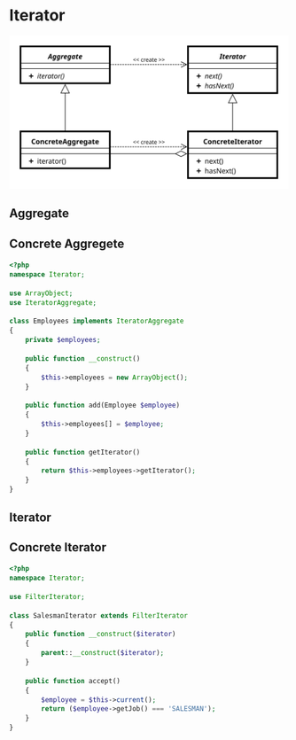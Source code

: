 # Iterator
![img](Iterator_UML_class_diagram.svg)

## Aggregate

## Concrete Aggregete
```php
<?php
namespace Iterator;

use ArrayObject;
use IteratorAggregate;

class Employees implements IteratorAggregate
{
    private $employees;

    public function __construct()
    {
        $this->employees = new ArrayObject();
    }

    public function add(Employee $employee)
    {
        $this->employees[] = $employee;
    }

    public function getIterator()
    {
        return $this->employees->getIterator();
    }
}
```

## Iterator

## Concrete Iterator
```php
<?php
namespace Iterator;

use FilterIterator;

class SalesmanIterator extends FilterIterator
{
    public function __construct($iterator)
    {
        parent::__construct($iterator);
    }

    public function accept()
    {
        $employee = $this->current();
        return ($employee->getJob() === 'SALESMAN');
    }
}
```